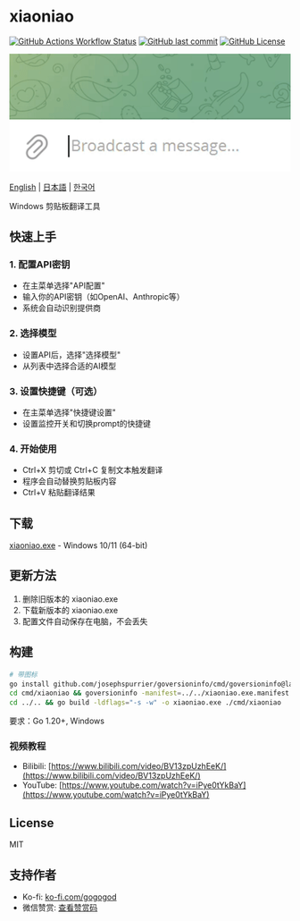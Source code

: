 # xiaoniao

[![GitHub Actions Workflow Status](https://github.com/kaminoguo/xiaoniao/actions/workflows/release.yml/badge.svg)](https://github.com/kaminoguo/xiaoniao/blob/main/.github/workflows/release.yml)
[![GitHub last commit](https://img.shields.io/github/last-commit/kaminoguo/xiaoniao)](https://github.com/kaminoguo/xiaoniao/commits/main/)
[![GitHub License](https://img.shields.io/github/license/kaminoguo/xiaoniao)](https://github.com/kaminoguo/xiaoniao/blob/main/LICENSE)

![Demo](assets/demo.gif)

[English](README_EN.md) | [日本語](README_JP.md) | [한국어](README_KR.md)

Windows 剪贴板翻译工具

## 快速上手

### 1. 配置API密钥

- 在主菜单选择"API配置"
- 输入你的API密钥（如OpenAI、Anthropic等）
- 系统会自动识别提供商

### 2. 选择模型

- 设置API后，选择"选择模型"
- 从列表中选择合适的AI模型

### 3. 设置快捷键（可选）

- 在主菜单选择"快捷键设置"
- 设置监控开关和切换prompt的快捷键

### 4. 开始使用

- Ctrl+X 剪切或 Ctrl+C 复制文本触发翻译
- 程序会自动替换剪贴板内容
- Ctrl+V 粘贴翻译结果

## 下载

[xiaoniao.exe](https://github.com/kaminoguo/xiaoniao/releases/latest) - Windows 10/11 (64-bit)

## 更新方法

1. 删除旧版本的 xiaoniao.exe
2. 下载新版本的 xiaoniao.exe
3. 配置文件自动保存在电脑，不会丢失

## 构建

```bash
# 带图标
go install github.com/josephspurrier/goversioninfo/cmd/goversioninfo@latest
cd cmd/xiaoniao && goversioninfo -manifest=../../xiaoniao.exe.manifest -icon=../../assets/icon.ico ../../versioninfo.json
cd ../.. && go build -ldflags="-s -w" -o xiaoniao.exe ./cmd/xiaoniao
```

要求：Go 1.20+, Windows

### 视频教程

- Bilibili: [https://www.bilibili.com/video/BV13zpUzhEeK/](https://www.bilibili.com/video/BV13zpUzhEeK/)
- YouTube: [https://www.youtube.com/watch?v=iPye0tYkBaY](https://www.youtube.com/watch?v=iPye0tYkBaY)

## License

MIT

## 支持作者

- Ko-fi: [ko-fi.com/gogogod](https://ko-fi.com/gogogod)
- 微信赞赏: [查看赞赏码](assets/wechat-pay.jpg)
